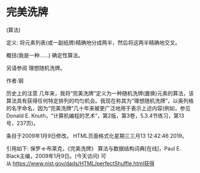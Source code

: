 # 完美洗牌


(算法)



定义:
将元素列表(或一副纸牌)精确地分成两半，然后将这两半精确地交叉。



概括(我是一种……)
确定性算法。



另请参阅
理想随机洗牌。


作者:钢


历史上的注意
几年来，我将“完美洗牌”定义为一种随机洗牌(置换)元素的算法，该算法具有获得任何特定排列的均匀机会。我现在称其为“理想随机洗牌”，以奥列格的名字命名，因为“完美洗牌”几十年来被更广泛地用于表示上述内容(例如，参见Donald E. Knuth，“计算机编程的艺术”，第2版，第3卷，5.3.4节练习，第13号，237页)。








条目于2009年1月9日修改。
HTML页面格式化星期三三月13 12:42:46 2019。



引用如下:
保罗·e·布莱克，《完美洗牌》
算法与数据结构词典[在线]，Paul E. Black主编，2009年1月9日。(今天访问)
可从:https://www.nist.gov/dads/HTML/perfectShuffle.html获得